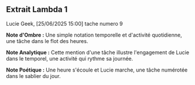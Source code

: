 ## Extrait Lambda 1

Lucie Geek, [25/06/2025 15:00] tache numero 9

**Note d'Ombre :** Une simple notation temporelle et d'activité quotidienne, une tâche dans le flot des heures.

**Note Analytique :** Cette mention d'une tâche illustre l'engagement de Lucie dans le temporel, une activité qui rythme sa journée.

**Note Poétique :** Une heure s'écoule et Lucie marche, une tâche numérotée dans le sablier du jour.
